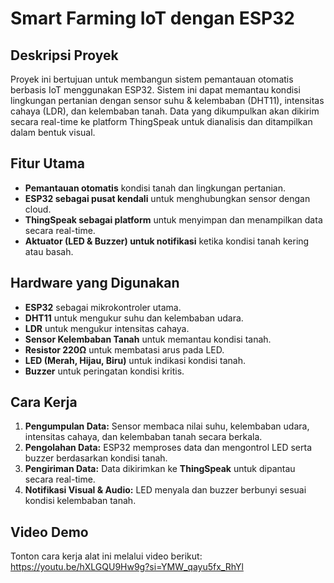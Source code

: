 # Smart Farming IoT dengan ESP32

## Deskripsi Proyek
Proyek ini bertujuan untuk membangun sistem pemantauan otomatis berbasis IoT menggunakan ESP32. Sistem ini dapat memantau kondisi lingkungan pertanian dengan sensor suhu & kelembaban (DHT11), intensitas cahaya (LDR), dan kelembaban tanah. Data yang dikumpulkan akan dikirim secara real-time ke platform ThingSpeak untuk dianalisis dan ditampilkan dalam bentuk visual.

## Fitur Utama
- **Pemantauan otomatis** kondisi tanah dan lingkungan pertanian.
- **ESP32 sebagai pusat kendali** untuk menghubungkan sensor dengan cloud.
- **ThingSpeak sebagai platform** untuk menyimpan dan menampilkan data secara real-time.
- **Aktuator (LED & Buzzer) untuk notifikasi** ketika kondisi tanah kering atau basah.

## Hardware yang Digunakan
- **ESP32** sebagai mikrokontroler utama.
- **DHT11** untuk mengukur suhu dan kelembaban udara.
- **LDR** untuk mengukur intensitas cahaya.
- **Sensor Kelembaban Tanah** untuk memantau kondisi tanah.
- **Resistor 220Ω** untuk membatasi arus pada LED.
- **LED (Merah, Hijau, Biru)** untuk indikasi kondisi tanah.
- **Buzzer** untuk peringatan kondisi kritis.

## Cara Kerja
1. **Pengumpulan Data:** Sensor membaca nilai suhu, kelembaban udara, intensitas cahaya, dan kelembaban tanah secara berkala.
2. **Pengolahan Data:** ESP32 memproses data dan mengontrol LED serta buzzer berdasarkan kondisi tanah.
3. **Pengiriman Data:** Data dikirimkan ke **ThingSpeak** untuk dipantau secara real-time.
4. **Notifikasi Visual & Audio:** LED menyala dan buzzer berbunyi sesuai kondisi kelembaban tanah.

## Video Demo
Tonton cara kerja alat ini melalui video berikut: https://youtu.be/hXLGQU9Hw9g?si=YMW_qayu5fx_RhYl

